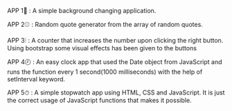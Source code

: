 APP 1🍷 :
    A simple background changing application.

APP 2⚾ :
    Random quote generator from the array of random quotes.

APP 3🕯 :
    A counter that increases the number upon clicking the right button. Using bootstrap some visual effects has been given to the buttons

APP 4🕗 :
    An easy clock app that used the Date object from JavaScript and runs the function every 1 second(1000 milliseconds) with the help of setInterval keyword.

APP 5⏱ :
    A simple stopwatch app using HTML, CSS and JavaScript. It is just the correct usage of JavaScript functions that makes it possible.